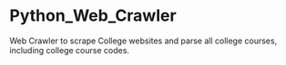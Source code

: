 # Python_Web_Crawler

Web Crawler to scrape College websites and parse all college courses, including college course codes.
